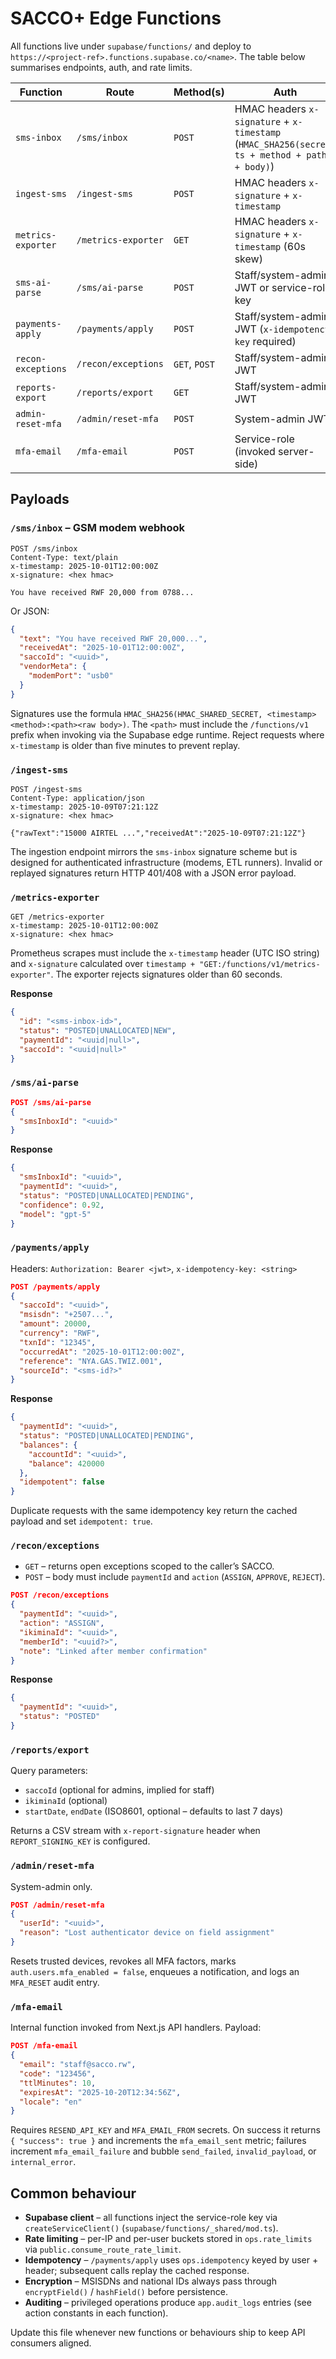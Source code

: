 # SACCO+ Edge Functions

All functions live under `supabase/functions/` and deploy to `https://<project-ref>.functions.supabase.co/<name>`. The table below summarises endpoints, auth, and rate limits.

| Function | Route | Method(s) | Auth | Rate limit |
| --- | --- | --- | --- | --- |
| `sms-inbox` | `/sms/inbox` | `POST` | HMAC headers `x-signature` + `x-timestamp` (`HMAC_SHA256(secret, ts + method + path + body)`) | 60 req/min/IP |
| `ingest-sms` | `/ingest-sms` | `POST` | HMAC headers `x-signature` + `x-timestamp` | 60 req/min/project |
| `metrics-exporter` | `/metrics-exporter` | `GET` | HMAC headers `x-signature` + `x-timestamp` (60s skew) | 12 req/min/source |
| `sms-ai-parse` | `/sms/ai-parse` | `POST` | Staff/system-admin JWT or service-role key | 20 req/min/user |
| `payments-apply` | `/payments/apply` | `POST` | Staff/system-admin JWT (`x-idempotency-key` required) | 20 req/min/user |
| `recon-exceptions` | `/recon/exceptions` | `GET`, `POST` | Staff/system-admin JWT | 40 mutations/min/user |
| `reports-export` | `/reports/export` | `GET` | Staff/system-admin JWT | Default project limit |
| `admin-reset-mfa` | `/admin/reset-mfa` | `POST` | System-admin JWT | 10 req/min/user |
| `mfa-email` | `/mfa-email` | `POST` | Service-role (invoked server-side) | 120 req/min/project |

## Payloads

### `/sms/inbox` – GSM modem webhook

```http
POST /sms/inbox
Content-Type: text/plain
x-timestamp: 2025-10-01T12:00:00Z
x-signature: <hex hmac>

You have received RWF 20,000 from 0788...
```

Or JSON:

```json
{
  "text": "You have received RWF 20,000...",
  "receivedAt": "2025-10-01T12:00:00Z",
  "saccoId": "<uuid>",
  "vendorMeta": {
    "modemPort": "usb0"
  }
}
```

Signatures use the formula `HMAC_SHA256(HMAC_SHARED_SECRET, <timestamp><method>:<path><raw body>)`. The `<path>` must include the `/functions/v1` prefix when invoking via the Supabase edge runtime. Reject requests where `x-timestamp` is older than five minutes to prevent replay.

### `/ingest-sms`

```http
POST /ingest-sms
Content-Type: application/json
x-timestamp: 2025-10-09T07:21:12Z
x-signature: <hex hmac>

{"rawText":"15000 AIRTEL ...","receivedAt":"2025-10-09T07:21:12Z"}
```

The ingestion endpoint mirrors the `sms-inbox` signature scheme but is designed for authenticated infrastructure (modems, ETL runners). Invalid or replayed signatures return HTTP 401/408 with a JSON error payload.

### `/metrics-exporter`

```http
GET /metrics-exporter
x-timestamp: 2025-10-01T12:00:00Z
x-signature: <hex hmac>
```

Prometheus scrapes must include the `x-timestamp` header (UTC ISO string) and `x-signature` calculated over `timestamp + "GET:/functions/v1/metrics-exporter"`. The exporter rejects signatures older than 60 seconds.


**Response**

```json
{
  "id": "<sms-inbox-id>",
  "status": "POSTED|UNALLOCATED|NEW",
  "paymentId": "<uuid|null>",
  "saccoId": "<uuid|null>"
}
```

### `/sms/ai-parse`

```json
POST /sms/ai-parse
{
  "smsInboxId": "<uuid>"
}
```

**Response**

```json
{
  "smsInboxId": "<uuid>",
  "paymentId": "<uuid>",
  "status": "POSTED|UNALLOCATED|PENDING",
  "confidence": 0.92,
  "model": "gpt-5"
}
```

### `/payments/apply`

Headers: `Authorization: Bearer <jwt>`, `x-idempotency-key: <string>`

```json
POST /payments/apply
{
  "saccoId": "<uuid>",
  "msisdn": "+2507...",
  "amount": 20000,
  "currency": "RWF",
  "txnId": "12345",
  "occurredAt": "2025-10-01T12:00:00Z",
  "reference": "NYA.GAS.TWIZ.001",
  "sourceId": "<sms-id?>"
}
```

**Response**

```json
{
  "paymentId": "<uuid>",
  "status": "POSTED|UNALLOCATED|PENDING",
  "balances": {
    "accountId": "<uuid>",
    "balance": 420000
  },
  "idempotent": false
}
```

Duplicate requests with the same idempotency key return the cached payload and set `idempotent: true`.

### `/recon/exceptions`

- `GET` – returns open exceptions scoped to the caller’s SACCO.
- `POST` – body must include `paymentId` and `action` (`ASSIGN`, `APPROVE`, `REJECT`).

```json
POST /recon/exceptions
{
  "paymentId": "<uuid>",
  "action": "ASSIGN",
  "ikiminaId": "<uuid>",
  "memberId": "<uuid?>",
  "note": "Linked after member confirmation"
}
```

**Response**

```json
{
  "paymentId": "<uuid>",
  "status": "POSTED"
}
```

### `/reports/export`

Query parameters:

- `saccoId` (optional for admins, implied for staff)
- `ikiminaId` (optional)
- `startDate`, `endDate` (ISO8601, optional – defaults to last 7 days)

Returns a CSV stream with `x-report-signature` header when `REPORT_SIGNING_KEY` is configured.

### `/admin/reset-mfa`

System-admin only.

```json
POST /admin/reset-mfa
{
  "userId": "<uuid>",
  "reason": "Lost authenticator device on field assignment"
}
```

Resets trusted devices, revokes all MFA factors, marks `auth.users.mfa_enabled = false`, enqueues a notification, and logs an `MFA_RESET` audit entry.

### `/mfa-email`

Internal function invoked from Next.js API handlers. Payload:

```json
POST /mfa-email
{
  "email": "staff@sacco.rw",
  "code": "123456",
  "ttlMinutes": 10,
  "expiresAt": "2025-10-20T12:34:56Z",
  "locale": "en"
}
```

Requires `RESEND_API_KEY` and `MFA_EMAIL_FROM` secrets. On success it returns `{ "success": true }` and increments the `mfa_email_sent` metric; failures increment `mfa_email_failure` and bubble `send_failed`, `invalid_payload`, or `internal_error`.

## Common behaviour

- **Supabase client** – all functions inject the service-role key via `createServiceClient()` (`supabase/functions/_shared/mod.ts`).
- **Rate limiting** – per-IP and per-user buckets stored in `ops.rate_limits` via `public.consume_route_rate_limit`.
- **Idempotency** – `/payments/apply` uses `ops.idempotency` keyed by user + header; subsequent calls replay the cached response.
- **Encryption** – MSISDNs and national IDs always pass through `encryptField()` / `hashField()` before persistence.
- **Auditing** – privileged operations produce `app.audit_logs` entries (see action constants in each function).

Update this file whenever new functions or behaviours ship to keep API consumers aligned.
